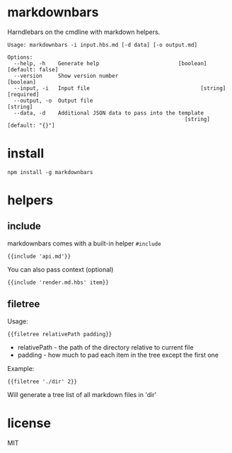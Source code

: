 # markdownbars

Harndlebars on the cmdline with markdown helpers.

```
Usage: markdownbars -i input.hbs.md [-d data] [-o output.md]

Options:
  --help, -h    Generate help                         [boolean] [default: false]
  --version     Show version number                                    [boolean]
  --input, -i   Input file                                   [string] [required]
  --output, -o  Output file                                             [string]
  --data, -d    Additional JSON data to pass into the template
                                                        [string] [default: "{}"]
```

# install

    npm install -g markdownbars

# helpers

## include

markdownbars comes with a built-in helper `#include`

    {{include 'api.md'}}

You can also pass context (optional)

    {{include 'render.md.hbs' item}}

## filetree

Usage:

    {{filetree relativePath padding}}

* relativePath - the path of the directory relative to current file
* padding - how much to pad each item in the tree except the first one

Example:

    {{filetree './dir' 2}}

Will generate a tree list of all markdown files in 'dir'

# license

MIT
